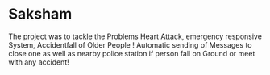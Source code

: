 # Saksham
The project was to tackle the Problems Heart Attack, emergency responsive System, Accidentfall of Older People !  Automatic sending of Messages to close one as well as nearby police station if person fall on Ground or meet with any accident!

